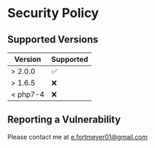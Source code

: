 # Security Policy

## Supported Versions

| Version  | Supported          |
| -------- | ------------------ |
| > 2.0.0  | :white_check_mark: |
| > 1.6.5  | :x:                |
| < php7-4 | :x:                |

## Reporting a Vulnerability

Please contact me at e.fortmeyer01@gmail.com
